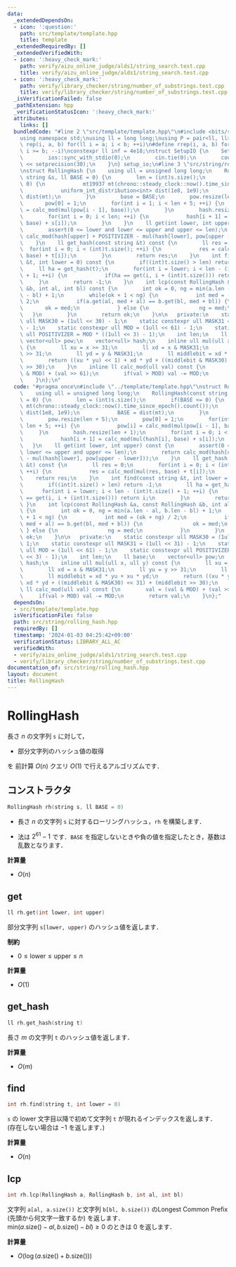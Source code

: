 ```yaml
---
data:
  _extendedDependsOn:
  - icon: ':question:'
    path: src/template/template.hpp
    title: template
  _extendedRequiredBy: []
  _extendedVerifiedWith:
  - icon: ':heavy_check_mark:'
    path: verify/aizu_online_judge/alds1/string_search.test.cpp
    title: verify/aizu_online_judge/alds1/string_search.test.cpp
  - icon: ':heavy_check_mark:'
    path: verify/library_checker/string/number_of_substrings.test.cpp
    title: verify/library_checker/string/number_of_substrings.test.cpp
  _isVerificationFailed: false
  _pathExtension: hpp
  _verificationStatusIcon: ':heavy_check_mark:'
  attributes:
    links: []
  bundledCode: "#line 2 \"src/template/template.hpp\"\n#include <bits/stdc++.h>\n\
    using namespace std;\nusing ll = long long;\nusing P = pair<ll, ll>;\n#define\
    \ rep(i, a, b) for(ll i = a; i < b; ++i)\n#define rrep(i, a, b) for(ll i = a;\
    \ i >= b; --i)\nconstexpr ll inf = 4e18;\nstruct SetupIO {\n    SetupIO() {\n\
    \        ios::sync_with_stdio(0);\n        cin.tie(0);\n        cout << fixed\
    \ << setprecision(30);\n    }\n} setup_io;\n#line 3 \"src/string/rolling_hash.hpp\"\
    \nstruct RollingHash {\n    using ull = unsigned long long;\n    RollingHash(const\
    \ string &s, ll BASE = 0) {\n        len = (int)s.size();\n        if(BASE <=\
    \ 0) {\n            mt19937 mt(chrono::steady_clock::now().time_since_epoch().count());\n\
    \            uniform_int_distribution<int> dist(1e8, 1e9);\n            BASE =\
    \ dist(mt);\n        }\n        base = BASE;\n        pow.resize(len + 5);\n \
    \       pow[0] = 1;\n        for(int i = 1; i < len + 5; ++i) {\n            pow[i]\
    \ = calc_mod(mul(pow[i - 1], base));\n        }\n        hash.resize(len + 1);\n\
    \        for(int i = 0; i < len; ++i) {\n            hash[i + 1] = calc_mod(mul(hash[i],\
    \ base) + s[i]);\n        }\n    }\n    ll get(int lower, int upper) const {\n\
    \        assert(0 <= lower and lower <= upper and upper <= len);\n        return\
    \ calc_mod(hash[upper] + POSITIVIZER - mul(hash[lower], pow[upper - lower]));\n\
    \    }\n    ll get_hash(const string &t) const {\n        ll res = 0;\n      \
    \  for(int i = 0; i < (int)t.size(); ++i) {\n            res = calc_mod(mul(res,\
    \ base) + t[i]);\n        }\n        return res;\n    }\n    int find(const string\
    \ &t, int lower = 0) const {\n        if((int)t.size() > len) return -1;\n   \
    \     ll ha = get_hash(t);\n        for(int i = lower; i < len - (int)t.size()\
    \ + 1; ++i) {\n            if(ha == get(i, i + (int)t.size())) return i;\n   \
    \     }\n        return -1;\n    }\n    int lcp(const RollingHash &a, const RollingHash\
    \ &b, int al, int bl) const {\n        int ok = 0, ng = min(a.len - al, b.len\
    \ - bl) + 1;\n        while(ok + 1 < ng) {\n            int med = (ok + ng) /\
    \ 2;\n            if(a.get(al, med + al) == b.get(bl, med + bl)) {\n         \
    \       ok = med;\n            } else {\n                ng = med;\n         \
    \   }\n        }\n        return ok;\n    }\n\n   private:\n    static constexpr\
    \ ull MASK30 = (1ull << 30) - 1;\n    static constexpr ull MASK31 = (1ull << 31)\
    \ - 1;\n    static constexpr ull MOD = (1ull << 61) - 1;\n    static constexpr\
    \ ull POSITIVIZER = MOD * ((1ull << 3) - 1);\n    int len;\n    ll base;\n   \
    \ vector<ull> pow;\n    vector<ull> hash;\n    inline ull mul(ull x, ull y) const\
    \ {\n        ll xu = x >> 31;\n        ll xd = x & MASK31;\n        ll yu = y\
    \ >> 31;\n        ll yd = y & MASK31;\n        ll middlebit = xd * yu + xu * yd;\n\
    \        return ((xu * yu) << 1) + xd * yd + ((middlebit & MASK30) << 31) + (middlebit\
    \ >> 30);\n    }\n    inline ll calc_mod(ull val) const {\n        val = (val\
    \ & MOD) + (val >> 61);\n        if(val > MOD) val -= MOD;\n        return val;\n\
    \    }\n};\n"
  code: "#pragma once\n#include \"../template/template.hpp\"\nstruct RollingHash {\n\
    \    using ull = unsigned long long;\n    RollingHash(const string &s, ll BASE\
    \ = 0) {\n        len = (int)s.size();\n        if(BASE <= 0) {\n            mt19937\
    \ mt(chrono::steady_clock::now().time_since_epoch().count());\n            uniform_int_distribution<int>\
    \ dist(1e8, 1e9);\n            BASE = dist(mt);\n        }\n        base = BASE;\n\
    \        pow.resize(len + 5);\n        pow[0] = 1;\n        for(int i = 1; i <\
    \ len + 5; ++i) {\n            pow[i] = calc_mod(mul(pow[i - 1], base));\n   \
    \     }\n        hash.resize(len + 1);\n        for(int i = 0; i < len; ++i) {\n\
    \            hash[i + 1] = calc_mod(mul(hash[i], base) + s[i]);\n        }\n \
    \   }\n    ll get(int lower, int upper) const {\n        assert(0 <= lower and\
    \ lower <= upper and upper <= len);\n        return calc_mod(hash[upper] + POSITIVIZER\
    \ - mul(hash[lower], pow[upper - lower]));\n    }\n    ll get_hash(const string\
    \ &t) const {\n        ll res = 0;\n        for(int i = 0; i < (int)t.size();\
    \ ++i) {\n            res = calc_mod(mul(res, base) + t[i]);\n        }\n    \
    \    return res;\n    }\n    int find(const string &t, int lower = 0) const {\n\
    \        if((int)t.size() > len) return -1;\n        ll ha = get_hash(t);\n  \
    \      for(int i = lower; i < len - (int)t.size() + 1; ++i) {\n            if(ha\
    \ == get(i, i + (int)t.size())) return i;\n        }\n        return -1;\n   \
    \ }\n    int lcp(const RollingHash &a, const RollingHash &b, int al, int bl) const\
    \ {\n        int ok = 0, ng = min(a.len - al, b.len - bl) + 1;\n        while(ok\
    \ + 1 < ng) {\n            int med = (ok + ng) / 2;\n            if(a.get(al,\
    \ med + al) == b.get(bl, med + bl)) {\n                ok = med;\n           \
    \ } else {\n                ng = med;\n            }\n        }\n        return\
    \ ok;\n    }\n\n   private:\n    static constexpr ull MASK30 = (1ull << 30) -\
    \ 1;\n    static constexpr ull MASK31 = (1ull << 31) - 1;\n    static constexpr\
    \ ull MOD = (1ull << 61) - 1;\n    static constexpr ull POSITIVIZER = MOD * ((1ull\
    \ << 3) - 1);\n    int len;\n    ll base;\n    vector<ull> pow;\n    vector<ull>\
    \ hash;\n    inline ull mul(ull x, ull y) const {\n        ll xu = x >> 31;\n\
    \        ll xd = x & MASK31;\n        ll yu = y >> 31;\n        ll yd = y & MASK31;\n\
    \        ll middlebit = xd * yu + xu * yd;\n        return ((xu * yu) << 1) +\
    \ xd * yd + ((middlebit & MASK30) << 31) + (middlebit >> 30);\n    }\n    inline\
    \ ll calc_mod(ull val) const {\n        val = (val & MOD) + (val >> 61);\n   \
    \     if(val > MOD) val -= MOD;\n        return val;\n    }\n};"
  dependsOn:
  - src/template/template.hpp
  isVerificationFile: false
  path: src/string/rolling_hash.hpp
  requiredBy: []
  timestamp: '2024-01-03 04:25:42+09:00'
  verificationStatus: LIBRARY_ALL_AC
  verifiedWith:
  - verify/aizu_online_judge/alds1/string_search.test.cpp
  - verify/library_checker/string/number_of_substrings.test.cpp
documentation_of: src/string/rolling_hash.hpp
layout: document
title: RollingHash
---
```


# RollingHash

長さ $n$ の文字列 `s` に対して，

- 部分文字列のハッシュ値の取得

を 前計算 $O(n)$ クエリ $O(1)$ で行えるアルゴリズムです．

## コンストラクタ
```cpp
RollingHash rh(string s, ll BASE = 0)
```

- 長さ $n$ の文字列 `s` に対するローリングハッシュ，`rh` を構築します．

- 法は $2^{61} - 1$ です．`BASE` を指定しないときや負の値を指定したとき，基数は乱数となります．

**計算量**

- $O(n)$

## get
```cpp
ll rh.get(int lower, int upper)
```

部分文字列 `s[lower, upper)` のハッシュ値を返します．

**制約**

- $0 \leq \mathrm{lower} \leq \mathrm{upper} \leq n$

**計算量**

- $O(1)$

## get_hash

```cpp
ll rh.get_hash(string t)
```

長さ $m$ の文字列 `t` のハッシュ値を返します．

**計算量**

- $O(m)$

## find

```cpp
int rh.find(string t, int lower = 0)
```

`s` の $\mathrm{lower}$ 文字目以降で初めて文字列 `t` が現れるインデックスを返します．<br>
(存在しない場合は $-1$ を返します．)

**計算量**

- $O(n)$

## lcp

```cpp
int rh.lcp(RollingHash a, RollingHash b, int al, int bl)
```

文字列 `a[al, a.size())` と文字列 `b[bl, b.size())` のLongest Common Prefix (先頭から何文字一致するか) を返します．<br>
$\mathrm{min} (a.\mathrm{size}() - al, b.\mathrm{size}() - bl) \geq 0$ のときは $0$ を返します．

**計算量**

- $O(\log (a.\mathrm{size}() + b.\mathrm{size}()))$